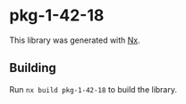 # pkg-1-42-18

This library was generated with [Nx](https://nx.dev).

## Building

Run `nx build pkg-1-42-18` to build the library.
